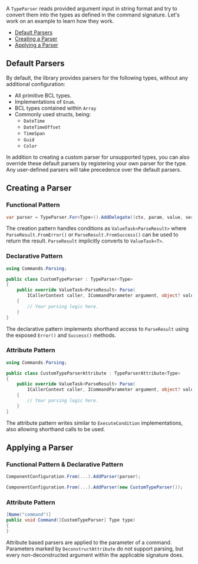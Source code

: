 A `TypeParser` reads provided argument input in string format and try to convert them into the types as defined in the command signature.
Let's work on an example to learn how they work.

- [Default Parsers](#default-parsers)
- [Creating a Parser](#creating-a-parser)
- [Applying a Parser](#applying-a-parser)

## Default Parsers

By default, the library provides parsers for the following types, without any additional configuration:

- All primitive BCL types.
- Implementations of `Enum`.
- BCL types contained within `Array`
- Commonly used structs, being: 
    - `DateTime`
    - `DateTimeOffset`
    - `TimeSpan`
    - `Guid`
    - `Color`

In addition to creating a custom parser for unsupported types, you can also override these default parsers by registering your own parser for the type. 
Any user-defined parsers will take precedence over the default parsers.

## Creating a Parser

### Functional Pattern

```cs
var parser = TypeParser.For<Type>().AddDelegate((ctx, param, value, services) => ...);
```

The creation pattern handles conditions as `ValueTask<ParseResult>` where `ParseResult.FromError()` or `ParseResult.FromSuccess()` can be used to return the result. 
`ParseResult` implicitly converts to `ValueTask<T>`.

### Declarative Pattern

```cs
using Commands.Parsing;

public class CustomTypeParser : TypeParser<Type>
{
    public override ValueTask<ParseResult> Parse(
        ICallerContext caller, ICommandParameter argument, object? value, IServiceProvider services, CancellationToken cancellationToken)
    {
        // Your parsing logic here.
    }
}
```

The declarative pattern implements shorthand access to `ParseResult` using the exposed `Error()` and `Success()` methods.

### Attribute Pattern

```cs
using Commands.Parsing;

public class CustomTypeParserAttribute : TypeParserAttribute<Type>
{
    public override ValueTask<ParseResult> Parse(
        ICallerContext caller, ICommandParameter argument, object? value, IServiceProvider services, CancellationToken cancellationToken)
    {
        // Your parsing logic here.
    }
}
```

The attribute pattern writes similar to `ExecuteCondition` implementations, also allowing shorthand calls to be used.

## Applying a Parser

### Functional Pattern & Declarative Pattern

```cs
ComponentConfiguration.From(...).AddParser(parser);
```
```cs
ComponentConfiguration.From(...).AddParser(new CustomTypeParser());
```

### Attribute Pattern

```cs
[Name("command")]
public void Command([CustomTypeParser] Type type)
{
}
```

Attribute based parsers are applied to the parameter of a command. 
Parameters marked by `DeconstructAttribute` do not support parsing, but every non-deconstructed argument within the applicable signature does.